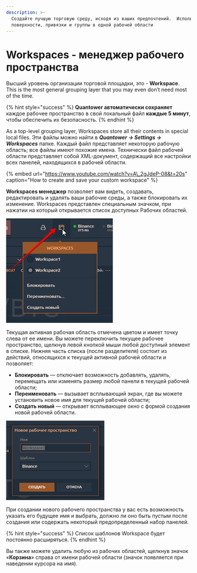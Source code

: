 ```yaml
---
description: >-
  Создайте лучшую торговую среду, исходя из ваших предпочтений.  Используйте
  поверхности, привязки и группы в одной рабочей области
---
```


# Workspaces - менеджер рабочего пространства

Высший уровень организации торговой площадки, это - **Workspace**. This is the most general grouping layer that you may even don’t need most of the time.

{% hint style="success" %}
**Quantower автоматически сохраняет** каждое рабочее пространство в свой локальный файл **каждые 5 минут**, чтобы обеспечить их безопасность.
{% endhint %}

As a top-level grouping layer, Workspaces store all their contents in special local files. Эти файлы можно найти в _**Quantower -&gt; Settings -&gt; Workspaces**_ папке. Каждый файл представляет некоторую рабочую область; все файлы имеют похожие имена. Технически файл рабочей области представляет собой XML-документ, содержащий все настройки всех панелей, находящихся в рабочей области.

{% embed url="https://www.youtube.com/watch?v=A\_2gJdeP-08&t=20s" caption="How to create and save your custom workspace" %}

**Workspaces менеджер** позволяет вам видеть, создавать, редактировать и удалять ваши рабочие среды, а также блокировать их изменение. Workspaces представлен специальным значком, при нажатии на который открывается список доступных Рабочих областей.

![](../.gitbook/assets/vorkspeis.png)

Текущая активная рабочая область отмечена цветом и имеет точку слева от ее имени. Вы можете переключить текущее рабочее пространство, щелкнув левой кнопкой мыши любой доступный элемент в списке. Нижняя часть списка \(после разделителя\) состоит из действий, относящихся к текущей активной рабочей области и позволяет:

* **Блокировать** — отключает возможность добавлять, удалять, перемещать или изменять размер любой панели в текущей рабочей области;
* **Переименовать** — вызывает всплывающий экран, где вы можете установить новое имя для текущей рабочей области;
* **Создать новый** — открывает всплывающее окно с формой создания новой рабочей области.

![](../.gitbook/assets/novoe-rabochee-prostranstvo%20%281%29.png)

При создании нового рабочего пространства у вас есть возможность указать его будущее имя и выбрать, должно ли оно быть пустым после создания или содержать некоторый предопределенный набор панелей.

{% hint style="success" %}
Список шаблонов Workspace будет постоянно расширяться.
{% endhint %}

Вы также можете удалить любую из рабочих областей, щелкнув значок «**Корзина**» справа от имени рабочей области \(значок появляется при наведении курсора на имя\).

